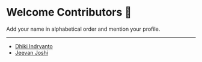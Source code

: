 # Welcome Contributors 🙏
Add your name in alphabetical order and mention your profile.

***

- [Dhiki Indryanto](https://github.com/gebleksengek)
- [Jeevan Joshi](https://github.com/G1Joshi)

